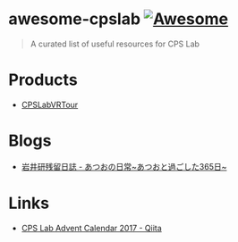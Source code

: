 # awesome-cpslab [![Awesome](https://awesome.re/badge.svg)](https://awesome.re)
> A curated list of useful resources for CPS Lab

Products
===
* [CPSLabVRTour](https://cpslab.github.io/CPSLabVRTour/)

Blogs
===
* [岩井研残留日誌 \- あつおの日常~あつおと過ごした365日~](http://atsuocps.hatenablog.com/entry/zanryuDiary)

Links
===
* [CPS Lab Advent Calendar 2017 \- Qiita](https://qiita.com/advent-calendar/2017/cps)
